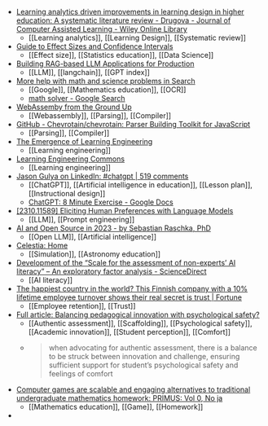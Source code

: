 - [Learning analytics driven improvements in learning design in higher education: A systematic literature review - Drugova - Journal of Computer Assisted Learning - Wiley Online Library](https://onlinelibrary.wiley.com/doi/abs/10.1111/jcal.12894)
	- [[Learning analytics]], [[Learning Design]], [[Systematic review]]
- [Guide to Effect Sizes and Confidence Intervals](https://matthewbjane.quarto.pub/effect-size-and-confidence-intervals-guide/)
	- [[Effect size]], [[Statistics education]], [[Data Science]]
- [Building RAG-based LLM Applications for Production](https://www.anyscale.com/blog/a-comprehensive-guide-for-building-rag-based-llm-applications-part-1)
	- [[LLM]], [[langchain]], [[GPT index]]
- [More help with math and science problems in Search](https://blog.google/products/search/more-help-with-math-and-science-problems-in-search/)
	- [[Google]], [[Mathematics education]], [[OCR]]
	- [math solver - Google Search](https://www.google.com/search?q=math+solver&ie=UTF-8)
- [WebAssemby from the Ground Up](https://wasmgroundup.com/)
	- [[Webassembly]], [[Parsing]], [[Compiler]]
- [GitHub - Chevrotain/chevrotain: Parser Building Toolkit for JavaScript](https://github.com/Chevrotain/chevrotain)
	- [[Parsing]], [[Compiler]]
- [The Emergence of Learning Engineering](https://www.linkedin.com/pulse/emergence-learning-engineering-adesunloye-adeola-91rgf/)
	- [[Learning engineering]]
- [Learning Engineering Commons](https://learningengineering.com/#/learn)
	- [[Learning engineering]]
- [Jason Gulya on LinkedIn: #chatgpt | 519 comments](https://www.linkedin.com/feed/update/urn:li:activity:7120409434731786240/)
	- [[ChatGPT]], [[Artificial intelligence in education]], [[Lesson plan]], [[Instructional design]]
	- [ChatGPT: 8 Minute Exercise - Google Docs](https://docs.google.com/document/d/18xCgVUfaxIEQhw2UKVVrbPhZ6-5WNtvITy4bA76p30k/edit)
- [[2310.11589] Eliciting Human Preferences with Language Models](https://arxiv.org/abs/2310.11589)
	- [[LLM]], [[Prompt engineering]]
- [AI and Open Source in 2023 - by Sebastian Raschka, PhD](https://magazine.sebastianraschka.com/p/ai-and-open-source-in-2023)
	- [[Open LLM]], [[Artificial intelligence]]
- [Celestia: Home](https://celestiaproject.space/)
	- [[Simulation]], [[Astronomy education]]
- [Development of the “Scale for the assessment of non-experts’ AI literacy” – An exploratory factor analysis - ScienceDirect](https://www.sciencedirect.com/science/article/pii/S2451958823000714)
	- [[AI literacy]]
- [The happiest country in the world? This Finnish company with a 10% lifetime employee turnover shows their real secret is trust | Fortune](https://fortune.com/2023/10/31/happiest-country-world-finnish-company-lifetime-employee-turnover-shows-real-secret-trust/)
	- [[Employee retention]], [[Trust]]
- [Full article: Balancing pedagogical innovation with psychological safety?](https://www.tandfonline.com/doi/full/10.1080/02602938.2023.2275519)
	- [[Authentic assessment]], [[Scaffolding]], [[Psychological safety]], [[Academic innovation]], [[Student perception]], [[Comfort]]
	- >when advocating for authentic assessment, there is a balance to be struck between innovation and challenge, ensuring sufficient support for student’s psychological safety and feelings of comfort
- [Computer games are scalable and engaging alternatives to traditional undergraduate mathematics homework: PRIMUS: Vol 0, No ja](https://www.tandfonline.com/doi/abs/10.1080/10511970.2023.2269920)
	- [[Mathematics education]], [[Game]], [[Homework]]
-